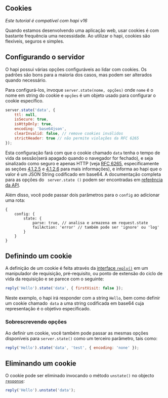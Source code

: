 ## Cookies

_Este tutorial é compatível com hapi v16_

Quando estamos desenvolvendo uma aplicação web, usar cookies é com bastante frequência uma necessidade. Ao utilizar o hapi, cookies são flexíveis, seguros e simples.

## Configurando o servidor

O hapi possui várias opções configuráveis ​​ao lidar com cookies. Os padrões são bons para a maioria dos casos, mas podem ser alterados quando necessário.

Para configurá-los, invoque `server.state(nome, opções)` onde `nome` é o nome em string do cookie e `opções` é um objeto usado para configurar o cookie específico.

```javascript
server.state('data', {
    ttl: null,
    isSecure: true,
    isHttpOnly: true,
    encoding: 'base64json',
    clearInvalid: false, // remove cookies inválidos
    strictHeader: true // não permite violações da RFC 6265
});
```

Esta configuração fará com que o cookie chamado `data` tenha o tempo de vida da sessão(será apagado quando o navegador for fechado), e seja sinalizado como seguro e apenas HTTP (veja [RFC 6265](http://tools.ietf.org/html/rfc6265), especificamente as seções [4.1.2.5](http://tools.ietf.org/html/rfc6265#section-4.1.2.5) e [4.1.2.6](http://tools.ietf.org/html/rfc6265#section-4.1.2.6) para mais informações), e informa ao hapi que o valor é um JSON String codificado em base64. A documentação completa para as opções do ` server.state ()` podem ser encontradas em [referência da API](api#serverstatename-options).

Além disso, você pode passar dois parâmetros para o `config` ao adicionar uma rota:

```json5
{
    config: {
        state: {
            parse: true, // analisa e armazena em request.state
            failAction: 'error' // também pode ser 'ignore' ou 'log'
        }
    }
}
```

## Definindo um cookie

A definição de um cookie é feita através da [interface `reply()`](/api#reply-interface) em um manipulador de requisição, pré-requisito, ou ponto de extensão do ciclo de vida da requisição e se parece com o seguinte:

```javascript
reply('Hello').state('data', { firstVisit: false });
```

Neste exemplo, o hapi irá responder com a string `Hello`, bem como definir um cookie chamado` data` a uma string codificada em base64 cuja representação é o objetivo especificado.

### Sobrescrevendo opções

Ao definir um cookie, você também pode passar as mesmas opções disponíveis para `server.state()` como um terceiro parâmetro, tais como:

```javascript
reply('Hello').state('data', 'test', { encoding: 'none' });
```

## Eliminando um cookie
O cookie pode ser eliminado invocando o método `unstate()` no objecto [`response`](/api#response-object):

```javascript
reply('Hello').unstate('data');
```